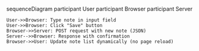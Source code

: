 sequenceDiagram
    participant User
    participant Browser
    participant Server

    User->>Browser: Type note in input field
    User->>Browser: Click "Save" button
    Browser->>Server: POST request with new note (JSON)
    Server-->>Browser: Response with confirmation
    Browser->>User: Update note list dynamically (no page reload)
